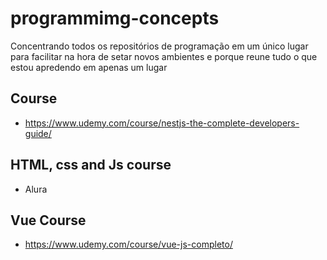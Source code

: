 # programmimg-concepts

Concentrando todos os repositórios de programação em um único lugar para facilitar na hora de setar novos ambientes e porque reune tudo o que estou apredendo em apenas um lugar

## Course

- https://www.udemy.com/course/nestjs-the-complete-developers-guide/

## HTML, css and Js course

- Alura

## Vue Course

- https://www.udemy.com/course/vue-js-completo/
